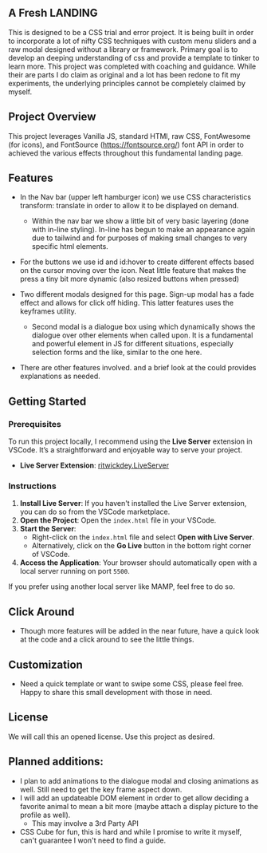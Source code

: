 ## A Fresh LANDING 
This is designed to be a CSS trial and error project. It is being built in order to incorporate a lot of nifty CSS techniques with custom menu sliders and a raw modal designed without a library or framework. Primary goal is to develop an deeping understanding of css and provide a template to tinker to learn more. This project was completed with coaching and guidance. While their are parts I do claim as original and a lot has been redone to fit my experiments, the underlying principles cannot be completely claimed by myself. 

## Project Overview
This project leverages Vanilla JS, standard HTMl, raw CSS, FontAwesome (for icons), and FontSource (https://fontsource.org/) font API in order to achieved the various effects throughout this fundamental landing page. 

## Features
  - In the Nav bar (upper left hamburger icon) we use CSS characteristics transform: translate in order to allow it to be displayed on demand. 
    - Within the nav bar we show a little bit of very basic layering (done with in-line styling). In-line has begun to make an appearance again due to tailwind and for purposes of making small changes to very specific html elements. 
  
  - For the buttons we use id and id:hover to create different effects based on the cursor moving over the icon. Neat little feature that makes the press a tiny bit more dynamic (also resized buttons when pressed)

  - Two different modals designed for this page. Sign-up modal has a fade effect and allows for click off hiding. This latter features uses the keyframes utility. 
    - Second modal is a dialogue box using which dynamically shows the dialogue over other elements when called upon. It is a fundamental and powerful element in JS for different situations, especially selection forms and the like, similar to the one here. 
  
  - There are other features involved. and a brief look at the could provides explanations as needed. 


## Getting Started

### Prerequisites

To run this project locally, I recommend using the **Live Server** extension in VSCode. It’s a straightforward and enjoyable way to serve your project.

- **Live Server Extension**: [ritwickdey.LiveServer](https://marketplace.visualstudio.com/items?itemName=ritwickdey.LiveServer)

### Instructions

1. **Install Live Server**: If you haven't installed the Live Server extension, you can do so from the VSCode marketplace.
2. **Open the Project**: Open the `index.html` file in your VSCode.
3. **Start the Server**:
   - Right-click on the `index.html` file and select **Open with Live Server**.
   - Alternatively, click on the **Go Live** button in the bottom right corner of VSCode.
4. **Access the Application**: Your browser should automatically open with a local server running on port `5500`.

If you prefer using another local server like MAMP, feel free to do so.

## Click Around
  - Though more features will be added in the near future, have a quick look at the code and a click around to see the little things. 

## Customization
  - Need a quick template or want to swipe some CSS, please feel free. Happy to share this small development with those in need. 

## License
  We will call this an opened license. Use this project as desired. 

## Planned additions:
  - I plan to add animations to the dialogue modal and closing animations as well. Still need to get the key frame aspect down. 
  - I will add an updateable DOM element in order to get allow deciding a favorite animal to mean a bit more (maybe attach a display picture to the profile as well).
    - This may involve a 3rd Party API
  - CSS Cube for fun, this is hard and while I promise to write it myself, can't guarantee I won't need to find a guide.